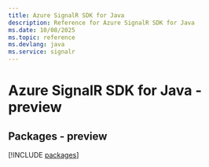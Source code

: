 ```yaml
---
title: Azure SignalR SDK for Java
description: Reference for Azure SignalR SDK for Java
ms.date: 10/08/2025
ms.topic: reference
ms.devlang: java
ms.service: signalr
---
```

# Azure SignalR SDK for Java - preview
## Packages - preview
[!INCLUDE [packages](signalr-index.md)]